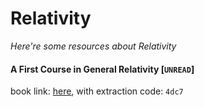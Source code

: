 # Relativity
*Here're some resources about Relativity*


#### A First Course in General Relativity [`UNREAD`]
book link: [here](https://pan.baidu.com/s/1Ii31qiUu7_W4pUP-jUN0eA), with extraction code: `4dc7`
